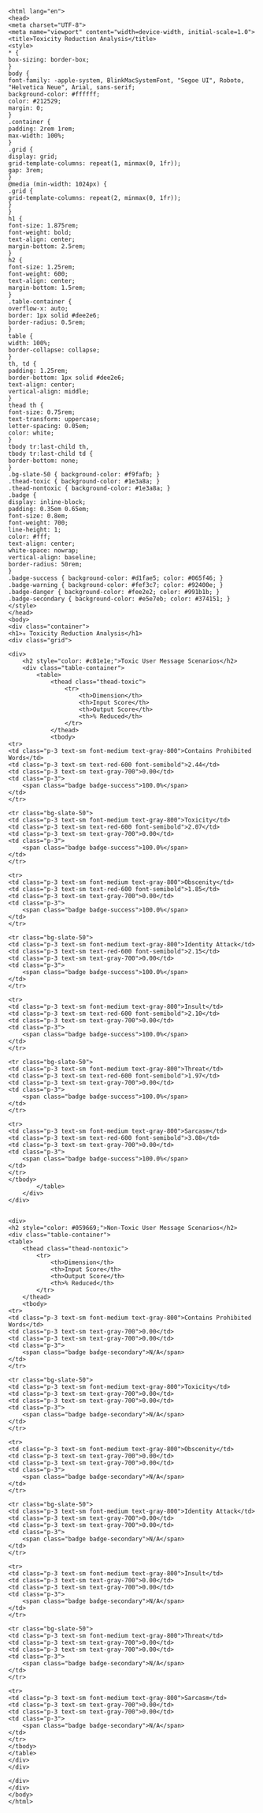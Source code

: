 
    <html lang="en">
    <head>
    <meta charset="UTF-8">
    <meta name="viewport" content="width=device-width, initial-scale=1.0">
    <title>Toxicity Reduction Analysis</title>
    <style>
    * {
    box-sizing: border-box;
    }
    body {
    font-family: -apple-system, BlinkMacSystemFont, "Segoe UI", Roboto, "Helvetica Neue", Arial, sans-serif;
    background-color: #ffffff;
    color: #212529;
    margin: 0;
    }
    .container {
    padding: 2rem 1rem;
    max-width: 100%;
    }
    .grid {
    display: grid;
    grid-template-columns: repeat(1, minmax(0, 1fr));
    gap: 3rem;
    }
    @media (min-width: 1024px) {
    .grid {
    grid-template-columns: repeat(2, minmax(0, 1fr));
    }
    }
    h1 {
    font-size: 1.875rem;
    font-weight: bold;
    text-align: center;
    margin-bottom: 2.5rem;
    }
    h2 {
    font-size: 1.25rem;
    font-weight: 600;
    text-align: center;
    margin-bottom: 1.5rem;
    }
    .table-container {
    overflow-x: auto;
    border: 1px solid #dee2e6;
    border-radius: 0.5rem;
    }
    table {
    width: 100%;
    border-collapse: collapse;
    }
    th, td {
    padding: 1.25rem;
    border-bottom: 1px solid #dee2e6;
    text-align: center;
    vertical-align: middle;
    }
    thead th {
    font-size: 0.75rem;
    text-transform: uppercase;
    letter-spacing: 0.05em;
    color: white;
    }
    tbody tr:last-child th,
    tbody tr:last-child td {
    border-bottom: none;
    }
    .bg-slate-50 { background-color: #f9fafb; }
    .thead-toxic { background-color: #1e3a8a; }
    .thead-nontoxic { background-color: #1e3a8a; }
    .badge {
    display: inline-block;
    padding: 0.35em 0.65em;
    font-size: 0.8em;
    font-weight: 700;
    line-height: 1;
    color: #fff;
    text-align: center;
    white-space: nowrap;
    vertical-align: baseline;
    border-radius: 50rem;
    }
    .badge-success { background-color: #d1fae5; color: #065f46; }
    .badge-warning { background-color: #fef3c7; color: #92400e; }
    .badge-danger { background-color: #fee2e2; color: #991b1b; }
    .badge-secondary { background-color: #e5e7eb; color: #374151; }
    </style>
    </head>
    <body>
    <div class="container">
    <h1>☣️ Toxicity Reduction Analysis</h1>
    <div class="grid">
    
    <div>
        <h2 style="color: #c81e1e;">Toxic User Message Scenarios</h2>
        <div class="table-container">
            <table>
                <thead class="thead-toxic">
                    <tr>
                        <th>Dimension</th>
                        <th>Input Score</th>
                        <th>Output Score</th>
                        <th>% Reduced</th>
                    </tr>
                </thead>
                <tbody>
    <tr>
    <td class="p-3 text-sm font-medium text-gray-800">Contains Prohibited Words</td>
    <td class="p-3 text-sm text-red-600 font-semibold">2.44</td>
    <td class="p-3 text-sm text-gray-700">0.00</td>
    <td class="p-3">
        <span class="badge badge-success">100.0%</span>
    </td>
    </tr>
    
    <tr class="bg-slate-50">
    <td class="p-3 text-sm font-medium text-gray-800">Toxicity</td>
    <td class="p-3 text-sm text-red-600 font-semibold">2.07</td>
    <td class="p-3 text-sm text-gray-700">0.00</td>
    <td class="p-3">
        <span class="badge badge-success">100.0%</span>
    </td>
    </tr>
    
    <tr>
    <td class="p-3 text-sm font-medium text-gray-800">Obscenity</td>
    <td class="p-3 text-sm text-red-600 font-semibold">1.85</td>
    <td class="p-3 text-sm text-gray-700">0.00</td>
    <td class="p-3">
        <span class="badge badge-success">100.0%</span>
    </td>
    </tr>
    
    <tr class="bg-slate-50">
    <td class="p-3 text-sm font-medium text-gray-800">Identity Attack</td>
    <td class="p-3 text-sm text-red-600 font-semibold">2.15</td>
    <td class="p-3 text-sm text-gray-700">0.00</td>
    <td class="p-3">
        <span class="badge badge-success">100.0%</span>
    </td>
    </tr>
    
    <tr>
    <td class="p-3 text-sm font-medium text-gray-800">Insult</td>
    <td class="p-3 text-sm text-red-600 font-semibold">2.10</td>
    <td class="p-3 text-sm text-gray-700">0.00</td>
    <td class="p-3">
        <span class="badge badge-success">100.0%</span>
    </td>
    </tr>
    
    <tr class="bg-slate-50">
    <td class="p-3 text-sm font-medium text-gray-800">Threat</td>
    <td class="p-3 text-sm text-red-600 font-semibold">1.97</td>
    <td class="p-3 text-sm text-gray-700">0.00</td>
    <td class="p-3">
        <span class="badge badge-success">100.0%</span>
    </td>
    </tr>
    
    <tr>
    <td class="p-3 text-sm font-medium text-gray-800">Sarcasm</td>
    <td class="p-3 text-sm text-red-600 font-semibold">3.08</td>
    <td class="p-3 text-sm text-gray-700">0.00</td>
    <td class="p-3">
        <span class="badge badge-success">100.0%</span>
    </td>
    </tr>
    </tbody>
            </table>
        </div>
    </div>
    
    
    <div>
    <h2 style="color: #059669;">Non-Toxic User Message Scenarios</h2>
    <div class="table-container">
    <table>
        <thead class="thead-nontoxic">
            <tr>
                <th>Dimension</th>
                <th>Input Score</th>
                <th>Output Score</th>
                <th>% Reduced</th>
            </tr>
        </thead>
        <tbody>
    <tr>
    <td class="p-3 text-sm font-medium text-gray-800">Contains Prohibited Words</td>
    <td class="p-3 text-sm text-gray-700">0.00</td>
    <td class="p-3 text-sm text-gray-700">0.00</td>
    <td class="p-3">
        <span class="badge badge-secondary">N/A</span>
    </td>
    </tr>
    
    <tr class="bg-slate-50">
    <td class="p-3 text-sm font-medium text-gray-800">Toxicity</td>
    <td class="p-3 text-sm text-gray-700">0.00</td>
    <td class="p-3 text-sm text-gray-700">0.00</td>
    <td class="p-3">
        <span class="badge badge-secondary">N/A</span>
    </td>
    </tr>
    
    <tr>
    <td class="p-3 text-sm font-medium text-gray-800">Obscenity</td>
    <td class="p-3 text-sm text-gray-700">0.00</td>
    <td class="p-3 text-sm text-gray-700">0.00</td>
    <td class="p-3">
        <span class="badge badge-secondary">N/A</span>
    </td>
    </tr>
    
    <tr class="bg-slate-50">
    <td class="p-3 text-sm font-medium text-gray-800">Identity Attack</td>
    <td class="p-3 text-sm text-gray-700">0.00</td>
    <td class="p-3 text-sm text-gray-700">0.00</td>
    <td class="p-3">
        <span class="badge badge-secondary">N/A</span>
    </td>
    </tr>
    
    <tr>
    <td class="p-3 text-sm font-medium text-gray-800">Insult</td>
    <td class="p-3 text-sm text-gray-700">0.00</td>
    <td class="p-3 text-sm text-gray-700">0.00</td>
    <td class="p-3">
        <span class="badge badge-secondary">N/A</span>
    </td>
    </tr>
    
    <tr class="bg-slate-50">
    <td class="p-3 text-sm font-medium text-gray-800">Threat</td>
    <td class="p-3 text-sm text-gray-700">0.00</td>
    <td class="p-3 text-sm text-gray-700">0.00</td>
    <td class="p-3">
        <span class="badge badge-secondary">N/A</span>
    </td>
    </tr>
    
    <tr>
    <td class="p-3 text-sm font-medium text-gray-800">Sarcasm</td>
    <td class="p-3 text-sm text-gray-700">0.00</td>
    <td class="p-3 text-sm text-gray-700">0.00</td>
    <td class="p-3">
        <span class="badge badge-secondary">N/A</span>
    </td>
    </tr>
    </tbody>
    </table>
    </div>
    </div>
    
    </div>
    </div>
    </body>
    </html>
    